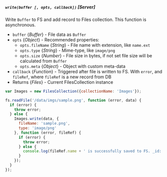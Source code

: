 ##### `write(buffer [, opts, callback])` [*Server*]

Write `Buffer` to FS and add record to Files collection. This function is asynchronous.

 - `buffer` {*Buffer*} - File data as `Buffer`
 - `opts` {*Object*} - Recommended properties:
   - `opts.fileName` {*String*} - File name with extension, like `name.ext`
   - `opts.type` {*String*} - Mime-type, like `image/png`
   - `opts.size` {*Number*} - File size in bytes, if not set file size will be calculated from `Buffer`
   - `opts.meta` {*Object*} - Object with custom meta-data
 - `callback` {*Function*} - Triggered after file is written to FS. With `error`, and `fileRef`, where `fileRef` is a new record from DB
 - Returns {*Files*} - Current FilesCollection instance

```javascript
var Images = new FilesCollection({collectionName: 'Images'});

fs.readFile('/data/imgs/sample.png', function (error, data) {
  if (error) {
    throw error;
  } else {
    Images.write(data, {
      fileName: 'sample.png',
      type: 'image/png'
    }, function (error, fileRef) {
      if (error) {
        throw error;
      } else {
        console.log(fileRef.name + ' is successfully saved to FS. _id: ' + fileRef._id);
      }
    });
  }
});
```